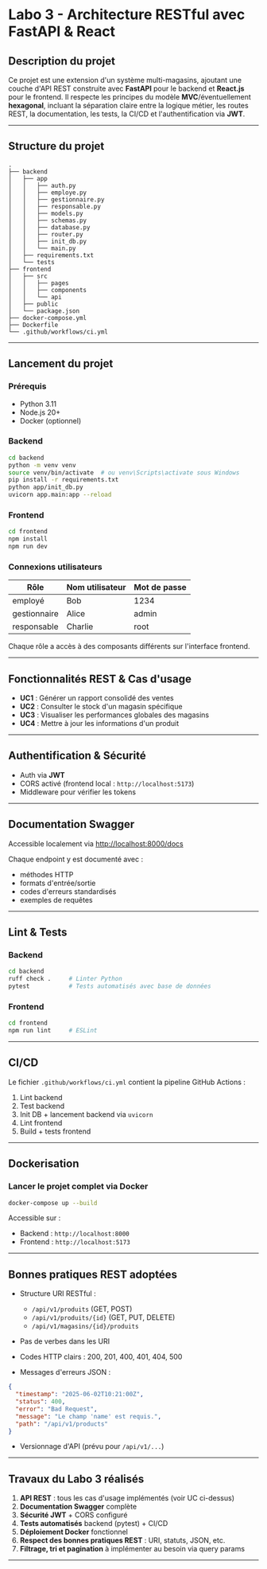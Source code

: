 # Labo 3 - Architecture RESTful avec FastAPI & React

## Description du projet

Ce projet est une extension d'un système multi-magasins, ajoutant une couche d'API REST construite avec **FastAPI** pour le backend et **React.js** pour le frontend. Il respecte les principes du modèle **MVC**/éventuellement **hexagonal**, incluant la séparation claire entre la logique métier, les routes REST, la documentation, les tests, la CI/CD et l'authentification via **JWT**.

---

## Structure du projet

```
.
├── backend
│   ├── app
│   │   ├── auth.py
│   │   ├── employe.py
│   │   ├── gestionnaire.py
│   │   ├── responsable.py
│   │   ├── models.py
│   │   ├── schemas.py
│   │   ├── database.py
│   │   ├── router.py
│   │   ├── init_db.py
│   │   └── main.py
│   ├── requirements.txt
│   └── tests
├── frontend
│   ├── src
│   │   ├── pages
│   │   ├── components
│   │   └── api
│   ├── public
│   └── package.json
├── docker-compose.yml
├── Dockerfile
└── .github/workflows/ci.yml
```

---

## Lancement du projet

### Prérequis

* Python 3.11
* Node.js 20+
* Docker (optionnel)

### Backend

```bash
cd backend
python -m venv venv
source venv/bin/activate  # ou venv\Scripts\activate sous Windows
pip install -r requirements.txt
python app/init_db.py
uvicorn app.main:app --reload
```

### Frontend

```bash
cd frontend
npm install
npm run dev
```

### Connexions utilisateurs

| Rôle         | Nom utilisateur | Mot de passe |
| ------------ | --------------- | ------------ |
| employé      | Bob        | 1234        |
| gestionnaire | Alice      | admin       |
| responsable  | Charlie    | root        |

Chaque rôle a accès à des composants différents sur l'interface frontend.

---

## Fonctionnalités REST & Cas d'usage

* **UC1** : Générer un rapport consolidé des ventes
* **UC2** : Consulter le stock d'un magasin spécifique
* **UC3** : Visualiser les performances globales des magasins
* **UC4** : Mettre à jour les informations d'un produit

---

## Authentification & Sécurité

* Auth via **JWT**
* CORS activé (frontend local : `http://localhost:5173`)
* Middleware pour vérifier les tokens

---

## Documentation Swagger

Accessible localement via [http://localhost:8000/docs](http://localhost:8000/docs)

Chaque endpoint y est documenté avec :

* méthodes HTTP
* formats d'entrée/sortie
* codes d'erreurs standardisés
* exemples de requêtes

---

## Lint & Tests

### Backend

```bash
cd backend
ruff check .     # Linter Python
pytest           # Tests automatisés avec base de données
```

### Frontend

```bash
cd frontend
npm run lint     # ESLint
```

---

## CI/CD

Le fichier `.github/workflows/ci.yml` contient la pipeline GitHub Actions :

1. Lint backend
2. Test backend
3. Init DB + lancement backend via `uvicorn`
4. Lint frontend
5. Build + tests frontend

---

## Dockerisation

### Lancer le projet complet via Docker

```bash
docker-compose up --build
```

Accessible sur :

* Backend : `http://localhost:8000`
* Frontend : `http://localhost:5173`

---

## Bonnes pratiques REST adoptées

* Structure URI RESTful :

  * `/api/v1/produits` (GET, POST)
  * `/api/v1/produits/{id}` (GET, PUT, DELETE)
  * `/api/v1/magasins/{id}/produits`
* Pas de verbes dans les URI
* Codes HTTP clairs : 200, 201, 400, 401, 404, 500
* Messages d'erreurs JSON :

```json
{
  "timestamp": "2025-06-02T10:21:00Z",
  "status": 400,
  "error": "Bad Request",
  "message": "Le champ 'name' est requis.",
  "path": "/api/v1/products"
}
```

* Versionnage d'API (prévu pour `/api/v1/...`)

---

##  Travaux du Labo 3 réalisés

1. **API REST** : tous les cas d'usage implémentés (voir UC ci-dessus)
2. **Documentation Swagger** complète
3. **Sécurité JWT** + CORS configuré
4. **Tests automatisés** backend (pytest) + CI/CD
5. **Déploiement Docker** fonctionnel
6. **Respect des bonnes pratiques REST** : URI, statuts, JSON, etc.
7. **Filtrage, tri et pagination** à implémenter au besoin via query params

---

